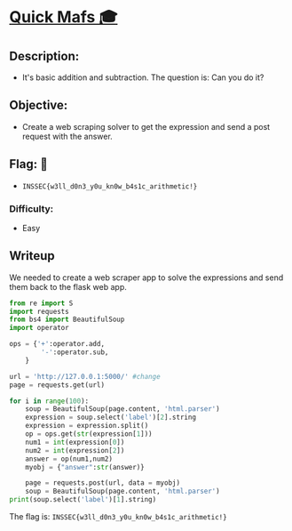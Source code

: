 # [__Quick Mafs 🎓__](#)

## Description: 

* It's basic addition and subtraction. The question is: Can you do it?

## Objective: 

* Create a web scraping solver to get the expression and send a post request with the answer.

## Flag: 🏁
* `INSSEC{w3ll_d0n3_y0u_kn0w_b4s1c_arithmetic!}`

### Difficulty:
* Easy 

## Writeup

We needed to create a web scraper app to solve the expressions and send them back to the flask web app.
```python
from re import S
import requests
from bs4 import BeautifulSoup
import operator

ops = {'+':operator.add,
        '-':operator.sub,
    }

url = 'http://127.0.0.1:5000/' #change
page = requests.get(url)

for i in range(100):
    soup = BeautifulSoup(page.content, 'html.parser')
    expression = soup.select('label')[2].string
    expression = expression.split()
    op = ops.get(str(expression[1]))
    num1 = int(expression[0])
    num2 = int(expression[2])
    answer = op(num1,num2)
    myobj = {"answer":str(answer)}

    page = requests.post(url, data = myobj)
    soup = BeautifulSoup(page.content, 'html.parser')
print(soup.select('label')[1].string)
```
The flag is: `INSSEC{w3ll_d0n3_y0u_kn0w_b4s1c_arithmetic!}`